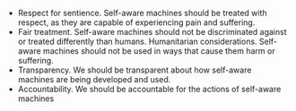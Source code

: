 * Respect for sentience.
Self-aware machines should be treated with respect, as they are capable of experiencing pain and suffering.
* Fair treatment.
Self-aware machines should not be discriminated against or treated differently than humans.
Humanitarian considerations. Self-aware machines should not be used in ways that cause them harm or suffering.
* Transparency.
We should be transparent about how self-aware machines are being developed and used.
* Accountability.
We should be accountable for the actions of self-aware machines
